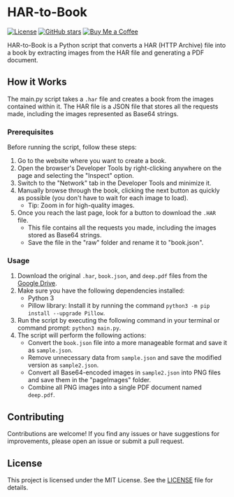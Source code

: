 # HAR-to-Book

[![License](https://img.shields.io/badge/license-MIT-blue.svg)](LICENSE)
[![GitHub stars](https://img.shields.io/github/stars/makhele/HAR-to-book?style=social)](https://github.com/makhele/HAR-to-book/stargazers)
[![Buy Me a Coffee](https://img.shields.io/badge/buy%20me%20a%20coffee-donate-orange.svg)](https://www.buymeacoffee.com/makhelesabata)

HAR-to-Book is a Python script that converts a HAR (HTTP Archive) file into a book by extracting images from the HAR file and generating a PDF document.

## How it Works

The main.py script takes a `.har` file and creates a book from the images contained within it. The HAR file is a JSON file that stores all the requests made, including the images represented as Base64 strings.

### Prerequisites

Before running the script, follow these steps:

1. Go to the website where you want to create a book.
2. Open the browser's Developer Tools by right-clicking anywhere on the page and selecting the "Inspect" option.
3. Switch to the "Network" tab in the Developer Tools and minimize it.
4. Manually browse through the book, clicking the next button as quickly as possible (you don't have to wait for each image to load).
   - Tip: Zoom in for high-quality images.
5. Once you reach the last page, look for a button to download the `.HAR` file.
   - This file contains all the requests you made, including the images stored as Base64 strings.
   - Save the file in the "raw" folder and rename it to "book.json".

### Usage

1. Download the original `.har`, `book.json`, and `deep.pdf` files from the [Google Drive](https://drive.google.com/drive/folders/1b3CN_dxi0plYUyc0ZpQPtmEgsR8Xz-O0?usp=share_link).
2. Make sure you have the following dependencies installed:
   - Python 3
   - Pillow library: Install it by running the command `python3 -m pip install --upgrade Pillow`.
3. Run the script by executing the following command in your terminal or command prompt: `python3 main.py`.
4. The script will perform the following actions:
   - Convert the `book.json` file into a more manageable format and save it as `sample.json`.
   - Remove unnecessary data from `sample.json` and save the modified version as `sample2.json`.
   - Convert all Base64-encoded images in `sample2.json` into PNG files and save them in the "pageImages" folder.
   - Combine all PNG images into a single PDF document named `deep.pdf`.

## Contributing

Contributions are welcome! If you find any issues or have suggestions for improvements, please open an issue or submit a pull request.

## License

This project is licensed under the MIT License. See the [LICENSE](LICENSE) file for details.


